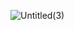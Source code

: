 ![Untitled(3)](https://user-images.githubusercontent.com/64722605/187164455-f790ac55-05fd-4040-a5ab-0c97a8ce15ec.jpg)
